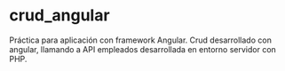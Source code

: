 # crud_angular
Práctica para aplicación con framework Angular.
Crud desarrollado con angular, llamando a API empleados desarrollada en entorno servidor con PHP.
